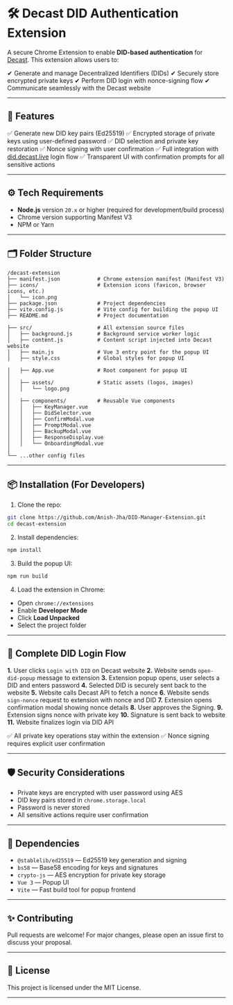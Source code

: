 # 🛠 **Decast DID Authentication Extension**

A secure Chrome Extension to enable **DID-based authentication** for [Decast](https://did.decast.live). This extension allows users to:

✔ Generate and manage Decentralized Identifiers (DIDs)
✔ Securely store encrypted private keys
✔ Perform DID login with nonce-signing flow
✔ Communicate seamlessly with the Decast website

---

## 🚀 **Features**

✅ Generate new DID key pairs (Ed25519)
✅ Encrypted storage of private keys using user-defined password
✅ DID selection and private key restoration
✅ Nonce signing with user confirmation
✅ Full integration with [did.decast.live](https://did.decast.live) login flow
✅ Transparent UI with confirmation prompts for all sensitive actions

---

## ⚙️ **Tech Requirements**

* **Node.js** version `20.x` or higher (required for development/build process)
* Chrome version supporting Manifest V3
* NPM or Yarn

---

## 🗂 **Folder Structure**

```
/decast-extension
├── manifest.json            # Chrome extension manifest (Manifest V3)
├── icons/                   # Extension icons (favicon, browser icons, etc.)
│   └── icon.png
├── package.json             # Project dependencies
├── vite.config.js           # Vite config for building the popup UI
├── README.md                # Project documentation

├── src/                     # All extension source files
│   ├── background.js        # Background service worker logic
│   ├── content.js           # Content script injected into Decast website
│   ├── main.js              # Vue 3 entry point for the popup UI
│   ├── style.css            # Global styles for popup UI

│   ├── App.vue              # Root component for popup UI
│
│   ├── assets/              # Static assets (logos, images)
│   │   └── logo.png
│
│   ├── components/          # Reusable Vue components
│   │   ├── KeyManager.vue
│   │   ├── DidSelector.vue
│   │   ├── ConfirmModal.vue
│   │   ├── PromptModal.vue
│   │   ├── BackupModal.vue
│   │   ├── ResponseDisplay.vue
│   │   └── OnboardingModal.vue
│
└── ...other config files 

```

---

## 📦 **Installation (For Developers)**

1. Clone the repo:

```bash
git clone https://github.com/Anish-Jha/DID-Manager-Extension.git
cd decast-extension
```

2. Install dependencies:

```bash
npm install
```

3. Build the popup UI:

```bash
npm run build
```

4. Load the extension in Chrome:

* Open `chrome://extensions`
* Enable **Developer Mode**
* Click **Load Unpacked**
* Select the project folder

---

## 🔑 **Complete DID Login Flow**

**1.** User clicks `Login with DID` on Decast website
**2.** Website sends `open-did-popup` message to extension
**3.** Extension popup opens, user selects a DID and enters password
**4.** Selected DID is securely sent back to the website
**5.** Website calls Decast API to fetch a nonce
**6.** Website sends `sign-nonce` request to extension with nonce and DID
**7.** Extension opens confirmation modal showing nonce details
**8.** User approves the Signing.
**9.** Extension signs nonce with private key
**10.** Signature is sent back to website
**11.** Website finalizes login via DID API

✅ All private key operations stay within the extension
✅ Nonce signing requires explicit user confirmation

---

## 🛡 **Security Considerations**

* Private keys are encrypted with user password using AES
* DID key pairs stored in `chrome.storage.local`
* Password is never stored
* All sensitive actions require user confirmation

---

## 🧩 **Dependencies**

* `@stablelib/ed25519` — Ed25519 key generation and signing
* `bs58` — Base58 encoding for keys and signatures
* `crypto-js` — AES encryption for private key storage
* `Vue 3` — Popup UI
* `Vite` — Fast build tool for popup frontend

---

## ✨ **Contributing**

Pull requests are welcome! For major changes, please open an issue first to discuss your proposal.

---

## 📄 **License**

This project is licensed under the MIT License.

---